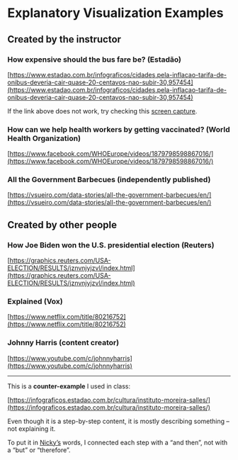 # Explanatory Visualization Examples

## Created by the instructor

### How expensive should the bus fare be? (Estadão)
[https://www.estadao.com.br/infograficos/cidades,pela-inflacao-tarifa-de-onibus-deveria-cair-quase-20-centavos-nao-subir-30,957454](https://www.estadao.com.br/infograficos/cidades,pela-inflacao-tarifa-de-onibus-deveria-cair-quase-20-centavos-nao-subir-30,957454)

If the link above does not work, try checking this [screen capture](../media/bus-fare-price.png).

### How can we help health workers by getting vaccinated? (World Health Organization)
[https://www.facebook.com/WHOEurope/videos/1879798598867016/](https://www.facebook.com/WHOEurope/videos/1879798598867016/)

### All the Government Barbecues (independently published)
[https://vsueiro.com/data-stories/all-the-government-barbecues/en/](https://vsueiro.com/data-stories/all-the-government-barbecues/en/)

## Created by other people

### How Joe Biden won the U.S. presidential election (Reuters)
[https://graphics.reuters.com/USA-ELECTION/RESULTS/jznvnjyjzvl/index.html](https://graphics.reuters.com/USA-ELECTION/RESULTS/jznvnjyjzvl/index.html)

### Explained (Vox)
[https://www.netflix.com/title/80216752](https://www.netflix.com/title/80216752)

### Johnny Harris (content creator)
[https://www.youtube.com/c/johnnyharris](https://www.youtube.com/c/johnnyharris)

---

This is a **counter-example** I used in class: 

[https://infograficos.estadao.com.br/cultura/instituto-moreira-salles/](https://infograficos.estadao.com.br/cultura/instituto-moreira-salles/)

Even though it is a step-by-step content, it is mostly describing something – not explaining it.

To put it in [Nicky’s](https://ncase.me) words, I connected each step with a “and then”, not with a “but” or “therefore”.
